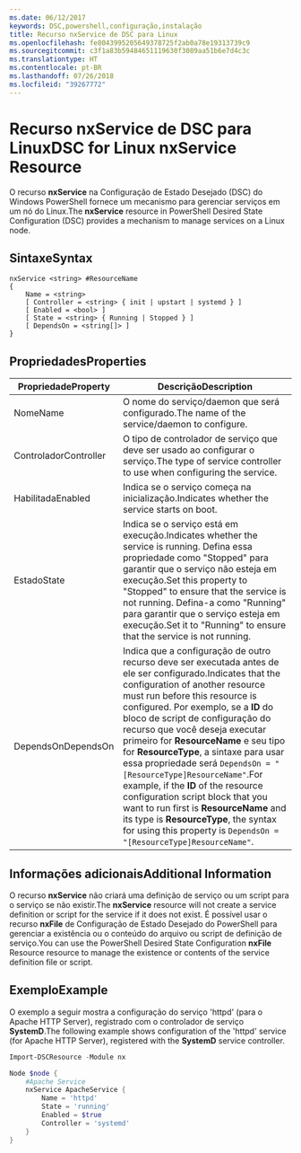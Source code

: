 ```yaml
---
ms.date: 06/12/2017
keywords: DSC,powershell,configuração,instalação
title: Recurso nxService de DSC para Linux
ms.openlocfilehash: fe8043995205649378725f2ab0a78e19313739c9
ms.sourcegitcommit: c3f1a83b59484651119630f3089aa51b6e7d4c3c
ms.translationtype: HT
ms.contentlocale: pt-BR
ms.lasthandoff: 07/26/2018
ms.locfileid: "39267772"
---
```

# <a name="dsc-for-linux-nxservice-resource"></a><span data-ttu-id="8e21c-103">Recurso nxService de DSC para Linux</span><span class="sxs-lookup"><span data-stu-id="8e21c-103">DSC for Linux nxService Resource</span></span>

<span data-ttu-id="8e21c-104">O recurso **nxService** na Configuração de Estado Desejado (DSC) do Windows PowerShell fornece um mecanismo para gerenciar serviços em um nó do Linux.</span><span class="sxs-lookup"><span data-stu-id="8e21c-104">The **nxService** resource in PowerShell Desired State Configuration (DSC) provides a mechanism to manage services on a Linux node.</span></span>

## <a name="syntax"></a><span data-ttu-id="8e21c-105">Sintaxe</span><span class="sxs-lookup"><span data-stu-id="8e21c-105">Syntax</span></span>

```
nxService <string> #ResourceName
{
    Name = <string>
    [ Controller = <string> { init | upstart | systemd } ]
    [ Enabled = <bool> ]
    [ State = <string> { Running | Stopped } ]
    [ DependsOn = <string[]> ]
}
```

## <a name="properties"></a><span data-ttu-id="8e21c-106">Propriedades</span><span class="sxs-lookup"><span data-stu-id="8e21c-106">Properties</span></span>

| <span data-ttu-id="8e21c-107">Propriedade</span><span class="sxs-lookup"><span data-stu-id="8e21c-107">Property</span></span> | <span data-ttu-id="8e21c-108">Descrição</span><span class="sxs-lookup"><span data-stu-id="8e21c-108">Description</span></span> |
|---|---|
| <span data-ttu-id="8e21c-109">Nome</span><span class="sxs-lookup"><span data-stu-id="8e21c-109">Name</span></span>| <span data-ttu-id="8e21c-110">O nome do serviço/daemon que será configurado.</span><span class="sxs-lookup"><span data-stu-id="8e21c-110">The name of the service/daemon to configure.</span></span>|
| <span data-ttu-id="8e21c-111">Controlador</span><span class="sxs-lookup"><span data-stu-id="8e21c-111">Controller</span></span>| <span data-ttu-id="8e21c-112">O tipo de controlador de serviço que deve ser usado ao configurar o serviço.</span><span class="sxs-lookup"><span data-stu-id="8e21c-112">The type of service controller to use when configuring the service.</span></span>|
| <span data-ttu-id="8e21c-113">Habilitada</span><span class="sxs-lookup"><span data-stu-id="8e21c-113">Enabled</span></span>| <span data-ttu-id="8e21c-114">Indica se o serviço começa na inicialização.</span><span class="sxs-lookup"><span data-stu-id="8e21c-114">Indicates whether the service starts on boot.</span></span>|
| <span data-ttu-id="8e21c-115">Estado</span><span class="sxs-lookup"><span data-stu-id="8e21c-115">State</span></span>| <span data-ttu-id="8e21c-116">Indica se o serviço está em execução.</span><span class="sxs-lookup"><span data-stu-id="8e21c-116">Indicates whether the service is running.</span></span> <span data-ttu-id="8e21c-117">Defina essa propriedade como "Stopped" para garantir que o serviço não esteja em execução.</span><span class="sxs-lookup"><span data-stu-id="8e21c-117">Set this property to "Stopped" to ensure that the service is not running.</span></span> <span data-ttu-id="8e21c-118">Defina-a como "Running" para garantir que o serviço esteja em execução.</span><span class="sxs-lookup"><span data-stu-id="8e21c-118">Set it to "Running" to ensure that the service is not running.</span></span>|
| <span data-ttu-id="8e21c-119">DependsOn</span><span class="sxs-lookup"><span data-stu-id="8e21c-119">DependsOn</span></span> | <span data-ttu-id="8e21c-120">Indica que a configuração de outro recurso deve ser executada antes de ele ser configurado.</span><span class="sxs-lookup"><span data-stu-id="8e21c-120">Indicates that the configuration of another resource must run before this resource is configured.</span></span> <span data-ttu-id="8e21c-121">Por exemplo, se a **ID** do bloco de script de configuração do recurso que você deseja executar primeiro for **ResourceName** e seu tipo for **ResourceType**, a sintaxe para usar essa propriedade será `DependsOn = "[ResourceType]ResourceName"`.</span><span class="sxs-lookup"><span data-stu-id="8e21c-121">For example, if the **ID** of the resource configuration script block that you want to run first is **ResourceName** and its type is **ResourceType**, the syntax for using this property is `DependsOn = "[ResourceType]ResourceName"`.</span></span>|

## <a name="additional-information"></a><span data-ttu-id="8e21c-122">Informações adicionais</span><span class="sxs-lookup"><span data-stu-id="8e21c-122">Additional Information</span></span>

<span data-ttu-id="8e21c-123">O recurso **nxService** não criará uma definição de serviço ou um script para o serviço se não existir.</span><span class="sxs-lookup"><span data-stu-id="8e21c-123">The **nxService** resource will not create a service definition or script for the service if it does not exist.</span></span> <span data-ttu-id="8e21c-124">É possível usar o recurso **nxFile** de Configuração de Estado Desejado do PowerShell para gerenciar a existência ou o conteúdo do arquivo ou script de definição de serviço.</span><span class="sxs-lookup"><span data-stu-id="8e21c-124">You can use the PowerShell Desired State Configuration **nxFile** Resource resource to manage the existence or contents of the service definition file or script.</span></span>

## <a name="example"></a><span data-ttu-id="8e21c-125">Exemplo</span><span class="sxs-lookup"><span data-stu-id="8e21c-125">Example</span></span>

<span data-ttu-id="8e21c-126">O exemplo a seguir mostra a configuração do serviço 'httpd' (para o Apache HTTP Server), registrado com o controlador de serviço **SystemD**.</span><span class="sxs-lookup"><span data-stu-id="8e21c-126">The following example shows configuration of the 'httpd' service (for Apache HTTP Server), registered with the **SystemD** service controller.</span></span>

```powershell
Import-DSCResource -Module nx

Node $node {
    #Apache Service
    nxService ApacheService {
        Name = 'httpd'
        State = 'running'
        Enabled = $true
        Controller = 'systemd'
    }
}
```